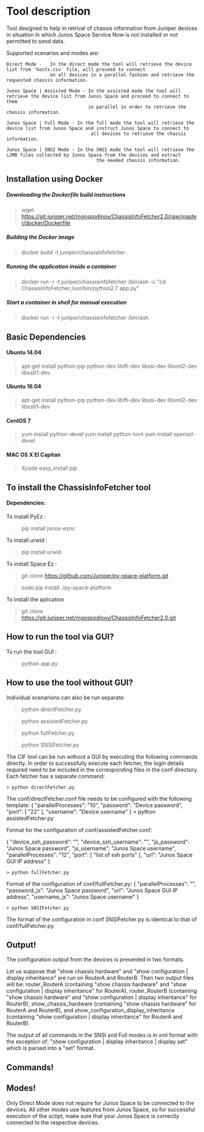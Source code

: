 # Tool description

Tool designed to help in retrival of chassis information from Juniper devices in situation in which Junos Space Service Now is not installed or not permitted to send data.


Supported scenarios and modes are:
    
    Direct Mode -   In the direct mode the tool will retrieve the device list from 'hosts.csv' file, will proceed to connect 
                    on all devices in a parallel fashion and retrieve the requested chassis information.
    
    Junos Space | Assisted Mode - In the assisted mode the tool will retrieve the device list from Junos Space and proceed to connect to them 
                                  in parallel in order to retrieve the chassis information.
    
    Junos Space | Full Mode - In the full mode the tool will retrieve the device list from Junos Space and instruct Junos Space to connect to 
                                   all devices to retrieve the chassis information.

    Junos Space | SNSI Mode - In the SNSI mode the tool will retrieve the iJMB files collected by Junos Space from the devices and extract 
                                     the needed chassis information.

## Installation using Docker

##### Downloading the Dockerfile build instructions
>wget https://git.juniper.net/mgospodinov/ChassisInfoFetcher2.0/raw/master/docker/Dockerfile

##### Building the Docker image
>docker build -t juniper/chassisinfofetcher .

##### Running the application inside a container
>docker run -i -t juniper/chassisinfofetcher  /bin/ash -c "cd ChassisInfoFetcher;/usr/bin/python2.7 app.py"

##### Start a container in shell for manual execution
>docker run -i -t juniper/chassisinfofetcher  /bin/ash 

## Basic Dependencies

#### Ubuntu 14.04

>apt-get install python-pip python-dev libffi-dev libssl-dev libxml2-dev libxslt1-dev

#### Ubuntu 16.04
 
>apt-get install python-pip python-dev libffi-dev libssl-dev libxml2-dev libxslt1-dev

#### CentOS 7

>yum install python-devel
>yum install python-lxml
>yum install openssl-devel

#### MAC OS X El Capitan

>Xcode
>easy_install pip

## To install the ChassisInfoFetcher tool
 
#### Dependencies:
  
  To install PyEz : 
> pip install junos-eznc
  
  To install urwid :
> pip install urwid
  
  To install Space Ez :    
> git clone https://github.com/Juniper/py-space-platform.git

> sudo pip install ./py-space-platform

  To install the aplication
 > git clone https://git.juniper.net/mgospodinov/ChassisInfoFetcher2.0.git 
    

## How to run the tool via GUI?

To run the tool GUI :
   > python app.py
   
## How to use the tool without GUI?

Individual scenarions can also be run separate:
   
   > python directFetcher.py
   
   > python assistedFetcher.py
   
   > python fullFetcher.py
   
   > python SNSIFetcher.py
   
The CIF tool can be run without a GUI by executing the following commands directly. In order to successfully execute each fetcher, the login details required need to be included in the corresponding files in the conf directory. Each fetcher has a separate command: 

    > python directFetcher.py

The conf/directFetcher.conf file needs to be configured with the following template:
{
    "parallelProcesses": "10",
    "password": "Device password",
    "port": [
        "22"
    ],
    "username": "Device username"
}
    > python assistedFetcher.py

Format for the configuration of conf/assistedFetcher.conf:

{
    "device_ssh_password": "",
    "device_ssh_username": "",
    "js_password": "Junos Space password",
    "js_username": "Junos Space username",
    "parallelProcesses": "12",
    "port": [
        "list of ssh ports"
    ],
    "url": "Junos Space GUI IP address"
}

    > python fullFetcher.py
Format of the configuration of conf/fullFetcher.py:
{
    "parallelProcesses": "",
    "password_js": "Junos Space password",
    "url": "Junos Space GUI IP address",
    "username_js": "Junos Space username"
}


    > python SNSIFetcher.py
The format of the configuration in conf SNSIFetcher.py is identical to that of conf/fullFetcher.py.

## Output!

The configuration output from the devices is presented in two formats. 

Let us suppose that "show chassis hardware" and "show configuration | display inheritance" are run on RouterA and RouterB. Then two output files will be: router_RouterA (containing "show chassis hardware" and "show configuration | display inheritance" for RouterA), router_RouterB (containing "show chassis hardware" and "show configuration | display inheritance" for RouterB), show_chassis_hardware (containing "show chassis hardware" for RouterA and RouterB), and show_configuration_display_inheritance (containing "show configuration | display inheritance" for RouterA and RouterB).

The output of all commands in the SNSI and Full modes is in xml format with the exception of: "show configuration | display inheritance | display set" which is parsed into a "set" format. 


## Commands!




## Modes!

Only Direct Mode does not require for Junos Space to be connected to the devices. All other modes use features from Junos Space, so for successful execution of the sctipt, make sure that your Junos Space is correctly connected to the respective devices.




    
    
    

